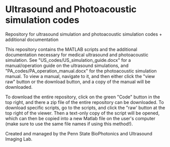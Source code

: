 # Ultrasound and Photoacoustic simulation codes
Repository for ultrasound simulation and photoacoustic simulation codes + additional documentation

This repository contains the MATLAB scripts and the additional documentation necessary for medical ultrasound and photoacoustic simulation. See "US_codes/US_simulation_guide.docx" for a manual/operation guide on the ultrasound simulations, and "PA_codes/PA_operation_manual.docx" for the photoacoustic simulation manual. To view a manual, navigate to it, and then either click the "view raw" button or the download button, and a copy of the manual will be downloaded.

To download the entire repository, click on the green "Code" button in the top right, and there a zip file of the entire repository can be downloaded. To download specific scripts, go to the scripts, and click the "raw' button at the top right of the viewer. Then a text-only copy of the script will be opened, which can then be copied into a new Matlab file on the user's computer (make sure to use the same file names if using this method!).

Created and managed by the Penn State BioPhotonics and Ultrasound Imaging Lab.
